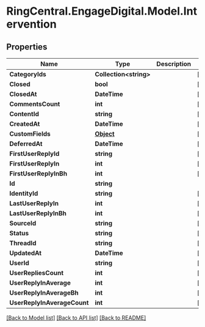 # RingCentral.EngageDigital.Model.Intervention
## Properties

Name | Type | Description | Notes
------------ | ------------- | ------------- | -------------
**CategoryIds** | **Collection&lt;string&gt;** |  | [optional] 
**Closed** | **bool** |  | [optional] 
**ClosedAt** | **DateTime** |  | [optional] 
**CommentsCount** | **int** |  | [optional] 
**ContentId** | **string** |  | [optional] 
**CreatedAt** | **DateTime** |  | [optional] 
**CustomFields** | [**Object**](.md) |  | [optional] 
**DeferredAt** | **DateTime** |  | [optional] 
**FirstUserReplyId** | **string** |  | [optional] 
**FirstUserReplyIn** | **int** |  | [optional] 
**FirstUserReplyInBh** | **int** |  | [optional] 
**Id** | **string** |  | 
**IdentityId** | **string** |  | [optional] 
**LastUserReplyIn** | **int** |  | [optional] 
**LastUserReplyInBh** | **int** |  | [optional] 
**SourceId** | **string** |  | [optional] 
**Status** | **string** |  | [optional] 
**ThreadId** | **string** |  | [optional] 
**UpdatedAt** | **DateTime** |  | [optional] 
**UserId** | **string** |  | [optional] 
**UserRepliesCount** | **int** |  | [optional] 
**UserReplyInAverage** | **int** |  | [optional] 
**UserReplyInAverageBh** | **int** |  | [optional] 
**UserReplyInAverageCount** | **int** |  | [optional] 

[[Back to Model list]](../README.md#documentation-for-models) [[Back to API list]](../README.md#documentation-for-api-endpoints) [[Back to README]](../README.md)

